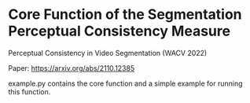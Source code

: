 # Core Function of the Segmentation Perceptual Consistency Measure
Perceptual Consistency in Video Segmentation (WACV 2022)

Paper: https://arxiv.org/abs/2110.12385

example.py contains the core function and a simple example for running this function.
